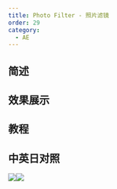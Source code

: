 ```yaml
---
title: Photo Filter - 照片滤镜
order: 29
category:
  - AE
---
```


## 简述

## 效果展示

## 教程

## 中英日对照

![](https://mir.yuelili.com/wp-content/uploads/user/AE/effects/AE-Effects-Color-Photo_Filter.png)![](https://mir.yuelili.com/wp-content/uploads/user/AE/effects/AE-Effects-Color-Photo_Filter_cn.png)
